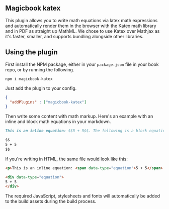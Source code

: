 ## Magicbook katex

This plugin allows you to write math equations via latex math expressions and automatically render them in the browser with the Katex math library and in PDF as straight up MathML. We chose to use Katex over Mathjax as it's faster, smaller, and supports bundling alongside other libraries.

## Using the plugin

First install the NPM package, either in your `package.json` file in your book repo, or by running the following.

```
npm i magicbook-katex
```

Just add the plugin to your config.

```json
{
  "addPlugins" : ["magicbook-katex"]
}
```

Then write some content with math markup. Here's an example with an inline and block math equations in your markdown.

```md
This is an inline equation: $$5 + 5$$. The following is a block equation:

$$
5 + 5
$$
```

If you're writing in HTML, the same file would look like this:

```html
<p>This is an inline equation: <span data-type="equation">5 + 5</span>. The following is a block equation:</p>

<div data-type="equation">
5 + 5
</div>
```

The required JavaScript, stylesheets and fonts will automatically be added to the build assets during the build process.
